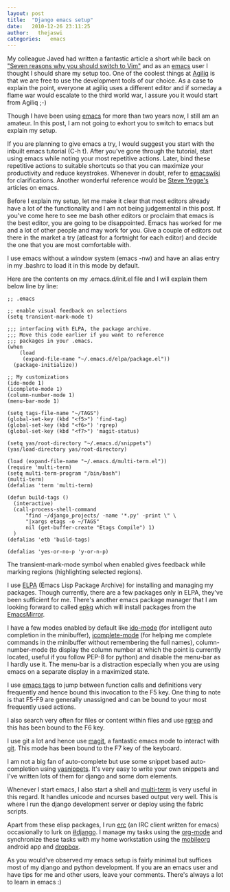 ```yaml
---
layout: post
title:  "Django emacs setup"
date:   2010-12-26 23:11:25
author:   thejaswi
categories:   emacs
---
```


My colleague Javed had written a fantastic article a short while back on
[\"Seven reasons why you should switch to
Vim\"](http://agiliq.com/blog/2010/11/seven-reasons-why-you-should-switch-to-vim-for-dja/)
and as an [emacs](http://en.wikipedia.org/wiki/emacs) user I thought I
should share my setup too. One of the coolest things at
[Agiliq](http://agiliq.com/) is that we are free to use the development
tools of our choice. As a case to explain the point, everyone at agiliq
uses a different editor and if someday a flame war would escalate to the
third world war, I assure you it would start from Agiliq ;-)

Though I have been using [emacs](http://en.wikipedia.org/wiki/emacs) for
more than two years now, I still am an amateur. In this post, I am not
going to exhort you to switch to emacs but explain my setup.

If you are planning to give emacs a try, I would suggest you start with
the inbuilt emacs tutorial (C-h t). After you\'ve gone through the
tutorial, start using emacs while noting your most repetitive actions.
Later, bind these repetitive actions to suitable shortcuts so that you
can maximize your productivity and reduce keystrokes. Whenever in doubt,
refer to [emacswiki](http://emacswiki.org) for clarifications. Another
wonderful reference would be [Steve
Yegge\'s](http://duckduckgo.com/?q=steve+yegge+emacs) articles on emacs.

Before I explain my setup, let me make it clear that most editors
already have a lot of the functionality and I am not being judgemental
in this post. If you\'ve come here to see me bash other editors or
proclaim that emacs is the best editor, you are going to be
disappointed. Emacs has worked for me and a lot of other people and may
work for you. Give a couple of editors out there in the market a try
(atleast for a fortnight for each editor) and decide the one that you
are most comfortable with.

I use emacs without a window system (emacs -nw) and have an alias entry
in my .bashrc to load it in this mode by default.

Here are the contents on my .emacs.d/init.el file and I will explain
them below line by line:

    ;; .emacs

    ;; enable visual feedback on selections
    (setq transient-mark-mode t)

    ;;; interfacing with ELPA, the package archive.
    ;;; Move this code earlier if you want to reference
    ;;; packages in your .emacs.
    (when
        (load
         (expand-file-name "~/.emacs.d/elpa/package.el"))
      (package-initialize))

    ;; My customizations
    (ido-mode 1)
    (icomplete-mode 1)
    (column-number-mode 1)
    (menu-bar-mode 1)

    (setq tags-file-name "~/TAGS")
    (global-set-key (kbd "<f5>") 'find-tag)
    (global-set-key (kbd "<f6>") 'rgrep)
    (global-set-key (kbd "<f7>") 'magit-status)

    (setq yas/root-directory "~/.emacs.d/snippets")
    (yas/load-directory yas/root-directory)

    (load (expand-file-name "~/.emacs.d/multi-term.el"))
    (require 'multi-term)
    (setq multi-term-program "/bin/bash")
    (multi-term)
    (defalias 'term 'multi-term)

    (defun build-tags ()
      (interactive)
      (call-process-shell-command 
          "find ~/django_projects/ -name '*.py' -print \" \
          "|xargs etags -o ~/TAGS" 
          nil (get-buffer-create "Etags Compile") 1)
      )
    (defalias 'etb 'build-tags)

    (defalias 'yes-or-no-p 'y-or-n-p)

The transient-mark-mode symbol when enabled gives feedback while marking
regions (highlighting selected regions).

I use [ELPA](http://tromey.com/elpa/) (Emacs Lisp Package Archive) for
installing and managing my packages. Though currently, there are a few
packages only in ELPA, they\'ve been sufficient for me. There\'s another
emacs package manager that I am looking forward to called
[epkg](https://github.com/emacsmirror/epkg) which will install packages
from the [EmacsMirror](https://github.com/emacsmirror).

I have a few modes enabled by default like
[ido-mode](http://www.emacswiki.org/emacs/InteractivelyDoThings) (for
intelligent auto completion in the minibuffer),
[icomplete-mode](http://www.emacswiki.org/emacs/IcompleteMode) (for
helping me complete commands in the minibuffer without remembering the
full names), column-number-mode (to display the column number at which
the point is currently located, useful if you follow PEP-8 for python)
and disable the menu-bar as I hardly use it. The menu-bar is a
distraction especially when you are using emacs on a separate display in
a maximized state.

I use [emacs tags](http://www.emacswiki.org/emacs/EmacsTags) to jump
between function calls and definitions very frequently and hence bound
this invocation to the F5 key. One thing to note is that F5-F9 are
generally unassigned and can be bound to your most frequently used
actions.

I also search very often for files or content within files and use
[rgrep](http://www.emacswiki.org/emacs/GrepMode) and this has been bound
to the F6 key.

I use git a lot and hence use
[magit](http://www.emacswiki.org/emacs/Magit), a fantastic emacs mode to
interact with [git](http://git-scm.com). This mode has been bound to the
F7 key of the keyboard.

I am not a big fan of auto-complete but use some snippet based
auto-completion using [yasnippets](http://code.google.com/p/yasnippet/).
It\'s very easy to write your own snippets and I\'ve written lots of
them for django and some dom elements.

Whenever I start emacs, I also start a shell and
[multi-term](http://www.emacswiki.org/emacs/download/multi-term.el) is
very useful in this regard. It handles unicode and ncurses based output
very well. This is where I run the django development server or deploy
using the fabric scripts.

Apart from these elisp packages, I run
[erc](http://www.emacswiki.org/emacs/ERC) (an IRC client written for
emacs) occasionally to lurk on
[\#django](irc://irc.freenode.net/django). I manage my tasks using the
[org-mode](http://orgmode.org/org.html) and synchronize these tasks with
my home workstation using the [mobileorg](http://mobileorg.ncogni.to/)
android app and [dropbox](http://www.dropbox.com).

As you would\'ve observed my emacs setup is fairly minimal but suffices
most of my django and python development. If you are an emacs user and
have tips for me and other users, leave your comments. There\'s always a
lot to learn in emacs :)

